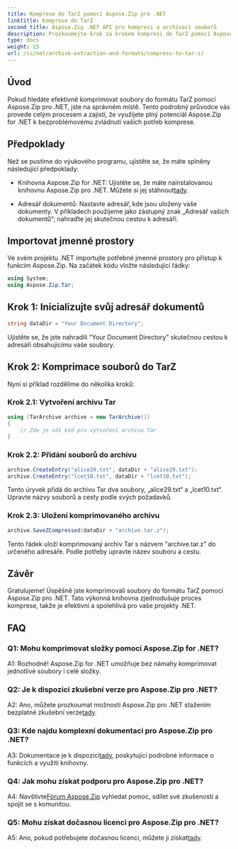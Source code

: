 ```yaml
---
title: Komprese do TarZ pomocí Aspose.Zip pro .NET
linktitle: Komprese do TarZ
second_title: Aspose.Zip .NET API pro kompresi a archivaci souborů
description: Prozkoumejte krok za krokem kompresi do TarZ pomocí Aspose.Zip pro .NET. Efektivní zpracování souborů pro vaše projekty .NET.
type: docs
weight: 15
url: /cs/net/archive-extraction-and-formats/compress-to-tar-z/
---
```

## Úvod

Pokud hledáte efektivně komprimovat soubory do formátu TarZ pomocí Aspose.Zip pro .NET, jste na správném místě. Tento podrobný průvodce vás provede celým procesem a zajistí, že využijete plný potenciál Aspose.Zip for .NET k bezproblémovému zvládnutí vašich potřeb komprese.

## Předpoklady

Než se pustíme do výukového programu, ujistěte se, že máte splněny následující předpoklady:

-  Knihovna Aspose.Zip for .NET: Ujistěte se, že máte nainstalovanou knihovnu Aspose.Zip pro .NET. Můžete si jej stáhnout[tady](https://releases.aspose.com/zip/net/).

- Adresář dokumentů: Nastavte adresář, kde jsou uloženy vaše dokumenty. V příkladech použijeme jako zástupný znak „Adresář vašich dokumentů“; nahraďte jej skutečnou cestou k adresáři.

## Importovat jmenné prostory

Ve svém projektu .NET importujte potřebné jmenné prostory pro přístup k funkcím Aspose.Zip. Na začátek kódu vložte následující řádky:

```csharp
using System;
using Aspose.Zip.Tar;
```

## Krok 1: Inicializujte svůj adresář dokumentů

```csharp
string dataDir = "Your Document Directory";
```

Ujistěte se, že jste nahradili "Your Document Directory" skutečnou cestou k adresáři obsahujícímu vaše soubory.

## Krok 2: Komprimace souborů do TarZ

Nyní si příklad rozdělíme do několika kroků:

### Krok 2.1: Vytvoření archivu Tar

```csharp
using (TarArchive archive = new TarArchive())
{
    // Zde je váš kód pro vytvoření archivu Tar
}
```

### Krok 2.2: Přidání souborů do archivu

```csharp
archive.CreateEntry("alice29.txt", dataDir + "alice29.txt");
archive.CreateEntry("lcet10.txt", dataDir + "lcet10.txt");
```

Tento úryvek přidá do archivu Tar dva soubory, „alice29.txt“ a „lcet10.txt“. Upravte názvy souborů a cesty podle svých požadavků.

### Krok 2.3: Uložení komprimovaného archivu

```csharp
archive.SaveZCompressed(dataDir + "archive.tar.z");
```

Tento řádek uloží komprimovaný archiv Tar s názvem "archive.tar.z" do určeného adresáře. Podle potřeby upravte název souboru a cestu.

## Závěr

Gratulujeme! Úspěšně jste komprimovali soubory do formátu TarZ pomocí Aspose.Zip pro .NET. Tato výkonná knihovna zjednodušuje proces komprese, takže je efektivní a spolehlivá pro vaše projekty .NET.

## FAQ

### Q1: Mohu komprimovat složky pomocí Aspose.Zip for .NET?

A1: Rozhodně! Aspose.Zip for .NET umožňuje bez námahy komprimovat jednotlivé soubory i celé složky.

### Q2: Je k dispozici zkušební verze pro Aspose.Zip pro .NET?

 A2: Ano, můžete prozkoumat možnosti Aspose.Zip pro .NET stažením bezplatné zkušební verze[tady](https://releases.aspose.com/).

### Q3: Kde najdu komplexní dokumentaci pro Aspose.Zip pro .NET?

 A3: Dokumentace je k dispozici[tady](https://reference.aspose.com/zip/net/), poskytující podrobné informace o funkcích a využití knihovny.

### Q4: Jak mohu získat podporu pro Aspose.Zip pro .NET?

 A4: Navštivte[Fórum Aspose.Zip](https://forum.aspose.com/c/zip/37) vyhledat pomoc, sdílet své zkušenosti a spojit se s komunitou.

### Q5: Mohu získat dočasnou licenci pro Aspose.Zip pro .NET?

A5: Ano, pokud potřebujete dočasnou licenci, můžete ji získat[tady](https://purchase.aspose.com/temporary-license/).